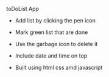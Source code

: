 toDoList App 

- Add list by clicking the pen icon
  
- Mark green list that are done 
  
- Use the garbage icon to delete it

- Include date and time on top 

- Built using html css amd javascript
